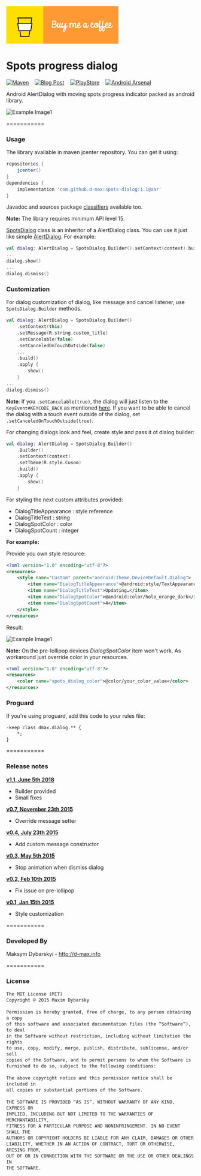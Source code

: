 <a href="https://github.com/sponsors/FANMixco/" target="_blank">
   <img src="https://raw.githubusercontent.com/FANMixco/Xamarin-SearchBar/master/bmc-rezr5vpd.gif" alt="sponsor" />
</a>

# Spots  progress dialog

[![Maven](https://img.shields.io/badge/bintray-1.1-brightgreen.svg)](https://bintray.com/d-max/spots-dialog/d-max.spots-dialog/1.1)
&nbsp;&nbsp;
[![Blog Post](https://img.shields.io/badge/medium-post-yellow.svg)](https://medium.com/@dybarsky/spots-progress-dialog-490bd2c737b1)
&nbsp;&nbsp;
[![PlayStore](https://img.shields.io/badge/Play%20Store-demo-blue.svg)](https://play.google.com/store/apps/details?id=dmax.dialog.sample)
&nbsp;&nbsp;
[![Android Arsenal](https://img.shields.io/badge/Android%20Arsenal-Spots%20progress%20dialog-lightgrey.svg?style=flat)](http://android-arsenal.com/details/1/1743)

Android AlertDialog with moving spots progress indicator packed as android library.

![Example Image1][1]

===========

### Usage

The library available in maven jcenter repository. You can get it using:
```groovy
repositories {
    jcenter()
}
dependencies {
    implementation 'com.github.d-max:spots-dialog:1.1@aar'
}
```
Javadoc and sources package [classifiers][3] available too.

**Note:** The library requires minimum API level 15.

[SpotsDialog][4] class is an inheritor of a AlertDialog class. You can use it just like simple [AlertDialog][5]. For example:
```kotlin
val dialog: AlertDialog = SpotsDialog.Builder().setContext(context).build()
...
dialog.show()
...
dialog.dismiss()
```

### Customization

For dialog customization of dialog, like message and cancel listener, use `SpotsDialog.Builder` methods.

```kotlin
val dialog: AlertDialog = SpotsDialog.Builder()
    .setContext(this)
    .setMessage(R.string.custom_title)
    .setCancelable(false)
    .setCanceledOnTouchOutside(false)
    ...
    .build()
    .apply { 
        show() 
    }
...
dialog.dismiss()
```

**Note**: If you `.setCancelable(true)`, the dialog will just listen to the `KeyEvent#KEYCODE_BACK` as mentioned [here](https://developer.android.com/reference/android/app/Dialog.html#setCancelable(boolean)). If you want to be able to cancel the dialog with a touch event outside of the dialog, set `.setCanceledOnTouchOutside(true)`.

For changing dialogs look and feel, create style and pass it ot dialog builder:
```kotlin
val dialog: AlertDialog = SpotsDialog.Builder()
    .Builder()
    .setContext(context)
    .setTheme(R.style.Cusom)
    .build()
    .apply {
        show()
    }
```

For styling the next custom attributes provided:
* DialogTitleAppearance : style reference
* DialogTitleText : string
* DialogSpotColor : color
* DialogSpotCount : integer

**For example:**

Provide you own style resource:
```xml
<?xml version="1.0" encoding="utf-8"?>
<resources>
    <style name="Custom" parent="android:Theme.DeviceDefault.Dialog">
        <item name="DialogTitleAppearance">@android:style/TextAppearance.Medium</item>
        <item name="DialogTitleText">Updating…</item>
        <item name="DialogSpotColor">@android:color/holo_orange_dark</item>
        <item name="DialogSpotCount">4</item>
    </style>
</resources>
```

Result:

![Example Image1][2]


**Note:**
On the pre-lollipop devices _DialogSpotColor_ item won't work. As workaround just override color in your resources.
```xml
<?xml version="1.0" encoding="utf-8"?>
<resources>
    <color name="spots_dialog_color">@color/your_color_value</color>
</resources>
```

### Proguard

If you're using proguard, add this code to your rules file:

```
-keep class dmax.dialog.** {
    *;
}
```

===========


### Release notes

**[v1.1, June 5th 2018][11]**
* Builder provided
* Small fixes

**[v0.7, November 23th 2015][10]**
* Override message setter

**[v0.4, July 23th 2015][9]**
* Add custom message constructor

**[v0.3, May 5th 2015][8]**
* Stop animation when dismiss dialog

**[v0.2, Feb 10th 2015][7]**
* Fix issue on pre-lollipop

**[v0.1, Jan 15th 2015][6]**
* Style customization

===========

### Developed By

Maksym Dybarskyi - http://d-max.info

===========

### License

	The MIT License (MIT)
	Copyright © 2015 Maxim Dybarsky

	Permission is hereby granted, free of charge, to any person obtaining a copy
	of this software and associated documentation files (the “Software”), to deal
	in the Software without restriction, including without limitation the rights
	to use, copy, modify, merge, publish, distribute, sublicense, and/or sell
	copies of the Software, and to permit persons to whom the Software is
	furnished to do so, subject to the following conditions:

	The above copyright notice and this permission notice shall be included in
	all copies or substantial portions of the Software.

	THE SOFTWARE IS PROVIDED “AS IS”, WITHOUT WARRANTY OF ANY KIND, EXPRESS OR
	IMPLIED, INCLUDING BUT NOT LIMITED TO THE WARRANTIES OF MERCHANTABILITY,
	FITNESS FOR A PARTICULAR PURPOSE AND NONINFRINGEMENT. IN NO EVENT SHALL THE
	AUTHORS OR COPYRIGHT HOLDERS BE LIABLE FOR ANY CLAIM, DAMAGES OR OTHER
	LIABILITY, WHETHER IN AN ACTION OF CONTRACT, TORT OR OTHERWISE, ARISING FROM,
	OUT OF OR IN CONNECTION WITH THE SOFTWARE OR THE USE OR OTHER DEALINGS IN
	THE SOFTWARE.


[1]: http://3.bp.blogspot.com/-l1UvVWiMSAg/VLa5ZfW4dDI/AAAAAAAANTc/rsWou_qb0Bc/s320/Y6HaTSw.gif
[2]: http://1.bp.blogspot.com/-GVktyphQy4U/VLa5jqIF2MI/AAAAAAAANTk/SCtC58KAYHI/s320/plYat1p.gif
[3]: http://www.gradle.org/docs/current/userguide/dependency_management.html#sub:classifiers
[4]: library/src/main/java/dmax/dialog/SpotsDialog.java
[5]: http://developer.android.com/reference/android/app/AlertDialog.html
[6]: https://github.com/d-max/spots-dialog/releases/tag/v0.1
[7]: https://github.com/d-max/spots-dialog/releases/tag/v0.2
[8]: https://github.com/d-max/spots-dialog/releases/tag/v0.3
[9]: https://github.com/d-max/spots-dialog/releases/tag/v0.4
[10]: https://github.com/d-max/spots-dialog/releases/tag/v0.7
[11]: https://github.com/d-max/spots-dialog/releases/tag/v1.1

